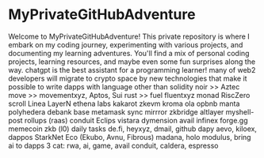 # MyPrivateGitHubAdventure
Welcome to MyPrivateGitHubAdventure! This private repository is where I embark on my coding journey, experimenting with various projects, and documenting my learning adventures. You'll find a mix of personal coding projects, learning resources, and maybe even some fun surprises along the way.
chatgpt is the best assistant for a programming learner!
many of web2 developers will migrate to crypto space by new technologies that make it possible to write dapps with language other than solidity
noir >> Aztec
move >> movementxyz, Aptos, Sui
rust >> fuel 
fluentxyz
monad
RiscZero
scroll
Linea
LayerN
ethena labs
kakarot zkevm
kroma
ola
opbnb
manta
polyhedera
debank
base
metamask
sync
mirrror
zkbridge
altlayer
myshell-post
rollups (raas)
conduit
Eclips
vistara
dymension
avail
infinex
forge.gg
memecoin
zkb (l0)
daily tasks
de.fi, heyxyz, dmail, github dapy
aevo, kiloex, dappos
StarkNet Eco (Ekubo, Avnu, Fibrous)
madana, holo
modulus, bring ai to dapps
3 cat: rwa, ai, game, 
avail
conduit, caldera, espresso
